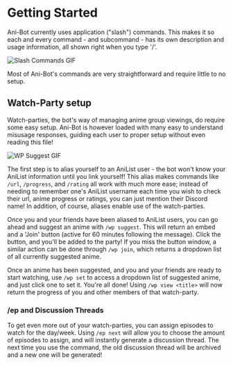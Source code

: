 # Getting Started

Ani-Bot currently uses application ("slash") commands. This makes it so each and every command - and subcommand - has its own description and usage information, all shown right when you type '/'.

![Slash Commands GIF](https://i.imgur.com/zTt6gyb.gif)

Most of Ani-Bot's commands are very straightforward and require little to no setup.

## Watch-Party setup

Watch-parties, the bot's way of managing anime group viewings, do require some easy setup. Ani-Bot is however loaded with many easy to understand misusage responses, guiding each user to proper setup without even reading this file!

![WP Suggest GIF](https://i.imgur.com/3Yj9OJf.gif)

The first step is to alias yourself to an AniList user - the bot won't know your AniList information until you link yourself! This alias makes commands like `/url`, `/progress`, and `/rating` all work with much more ease; instead of needing to remember one's AniList username each time you wish to check their url, anime progress or ratings, you can just mention their Discord name! In addition, of course, aliases enable use of the watch-parties.

Once you and your friends have been aliased to AniList users, you can go ahead and suggest an anime with `/wp suggest`. This will return an embed and a 'Join' button (active for 60 minutes following the message). Click the button, and you'll be added to the party! If you miss the button window, a similar action can be done through `/wp join`, which returns a dropdown list of all currently suggested anime.

Once an anime has been suggested, and you and your friends are ready to start watching, use `/wp set` to access a dropdown list of suggested anime, and just click one to set it. You're all done! Using `/wp view <title>` will now return the progress of you and other members of that watch-party.

### /ep and Discussion Threads

To get even more out of your watch-parties, you can assign episodes to watch for the day/week. Using `/ep next` will allow you to choose the amount of episodes to assign, and will instantly generate a discussion thread. The next time you use the command, the old discussion thread will be archived and a new one will be generated!
